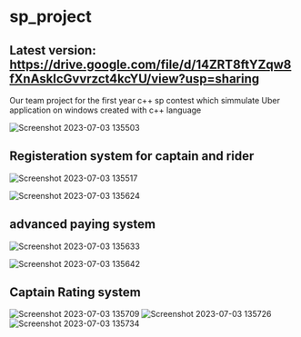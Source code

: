 
# sp_project
## Latest version: https://drive.google.com/file/d/14ZRT8ftYZqw8fXnAskIcGvvrzct4kcYU/view?usp=sharing

Our team project for the first year c++ sp contest which simmulate Uber application on windows
created with c++ language 

![Screenshot 2023-07-03 135503](https://github.com/makaty95/sp_project/assets/81934834/f6282499-f559-4d05-bafd-0d2ce97b85c5)

## Registeration system for captain and rider
![Screenshot 2023-07-03 135517](https://github.com/makaty95/sp_project/assets/81934834/e5eb96d5-8f88-435e-bca9-2e959966c0b4)


![Screenshot 2023-07-03 135624](https://github.com/makaty95/sp_project/assets/81934834/77e9c605-60bc-4935-bdcc-e07719d666ef)

## advanced paying system

![Screenshot 2023-07-03 135633](https://github.com/makaty95/sp_project/assets/81934834/789be77c-ea13-4dcc-a430-12c3f14fb8a4)


![Screenshot 2023-07-03 135642](https://github.com/makaty95/sp_project/assets/81934834/42e15422-53a8-4855-bfbb-4f75910527ac)


## Captain Rating system


![Screenshot 2023-07-03 135709](https://github.com/makaty95/sp_project/assets/81934834/f5699201-823a-4c98-a8b2-568660e9b375)
![Screenshot 2023-07-03 135726](https://github.com/makaty95/sp_project/assets/81934834/fed384f8-d022-4242-971c-ff905a2207c2)
![Screenshot 2023-07-03 135734](https://github.com/makaty95/sp_project/assets/81934834/bed3b9a6-e3cd-4291-8131-1b7a6b91eaa8)

